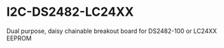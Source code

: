 I2C-DS2482-LC24XX
=================

Dual purpose, daisy chainable breakout board for DS2482-100 or LC24XX EEPROM

